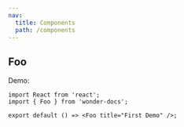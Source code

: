 ```yaml
---
nav:
  title: Components
  path: /components
---
```


## Foo

Demo:

```tsx
import React from 'react';
import { Foo } from 'wonder-docs';

export default () => <Foo title="First Demo" />;
```
